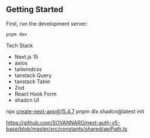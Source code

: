 ## Getting Started

First, run the development server:

```bash
pnpm dev
```

Tech Stack
- Next.js 15
- axios
- tailwindcss
- tanstack Query
- tanstack Table
- Zod
- React Hook Form
- shadcn UI

npx create-next-app@15.4.7
pnpm dlx shadcn@latest init

https://github.com/SOVANNARO/next-auth-v5-base/blob/master/src/constants/shared/apiPath.ts

